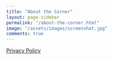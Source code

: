 ```yaml
---
title: "About the Corner"
layout: page-sidebar
permalink: "/about-the-corner.html"
image: "/assets/images/screenshot.jpg"
comments: true
---
```

<i class="fab fa-gamepad-modern"></i> [Privacy Policy]({{site.baseurl}}/privacy-policy.html)
